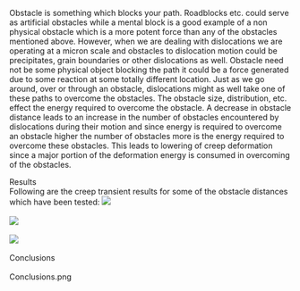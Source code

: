 Obstacle is something which blocks your path. Roadblocks etc. could serve as artificial obstacles while a mental block is a good example of a non physical obstacle which is a more potent force than any of the obstacles mentioned above. However, when we are dealing with dislocations we are operating at a micron scale and obstacles to dislocation motion could be precipitates, grain boundaries or other dislocations as well. Obstacle need not be some physical object blocking the path it could be a force generated due to some reaction at some totally different location. Just as we go around, over or through an obstacle, dislocations might as well take one of these paths to overcome the obstacles. The obstacle size, distribution, etc. effect the energy required to overcome the obstacle. A decrease in obstacle distance leads to an increase in the number of obstacles encountered by dislocations during their motion and since energy is required to overcome an obstacle higher the number of obstacles more is the energy required to overcome these obstacles. This leads to lowering of creep deformation since a major portion of the deformation energy is consumed in overcoming of the obstacles.<br>

Results<br>
Following are the creep transient results for some of the obstacle distances which have been tested:
<img src="images/0.60.jpeg"><br><br>
<img src="0.88.jpeg"><br><br>
<img src="1.10.jpeg"><br><br>
Conclusions<br><br>
Conclusions.png
